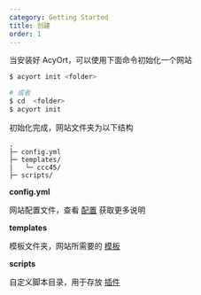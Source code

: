 ```yaml
---
category: Getting Started
title: 创建
order: 1
---
```


当安装好 AcyOrt，可以使用下面命令初始化一个网站

```bash
$ acyort init <folder>

# 或者
$ cd  <folder>
$ acyort init
```

初始化完成，网站文件夹为以下结构

```
.
├─ config.yml
├─ templates/
|   └─ ccc45/
├─ scripts/
```

**config.yml**

网站配置文件，查看 [配置](/docs/configuration/) 获取更多说明

**templates**

模板文件夹，网站所需要的 [模板](/docs/template/)

**scripts**

自定义脚本目录，用于存放 [插件](/docs/plugin/)

